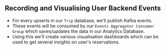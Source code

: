 ## Recording and Visualising User Backend Events

- For every upserts in our `Trip` database, we'll publish Kafka events.
- These events will be consumed by our `Events Aggregator Consumer Group` which saves/updates the data in our Analytics Database.
- Using this we'll create various visualisation dashboards which can be used to get several insights on user's reservations.
